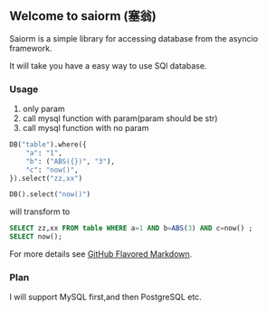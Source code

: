 ## Welcome to saiorm (塞翁)

Saiorm is a simple library for accessing database from the asyncio framework.

It will take you have a easy way to use SQl database. 

### Usage
1. only param
2. call mysql function with param(param should be str)
3. call mysql function with no param

```python
DB("table").where({
    "a": "1",
    "b": ("ABS({})", "3"),
    "c": "now()",
}).select("zz,xx")

DB().select("now()")
```

will transform to

```sql
SELECT zz,xx FROM table WHERE a=1 AND b=ABS(3) AND c=now() ;
SELECT now();
```

For more details see [GitHub Flavored Markdown](https://guides.github.com/features/mastering-markdown/).

### Plan

I will support MySQL first,and then PostgreSQL etc.


